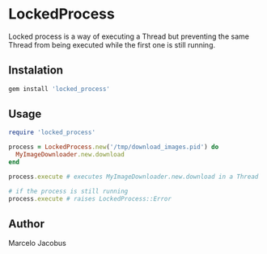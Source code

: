 # LockedProcess
Locked process is a way of executing a Thread but preventing the same Thread from being executed while the first one is still running.

## Instalation
```bash
gem install 'locked_process'
```

## Usage
```ruby
require 'locked_process'

process = LockedProcess.new('/tmp/download_images.pid') do
  MyImageDownloader.new.download
end

process.execute # executes MyImageDownloader.new.download in a Thread

# if the process is still running
process.execute # raises LockedProcess::Error

```


## Author
Marcelo Jacobus